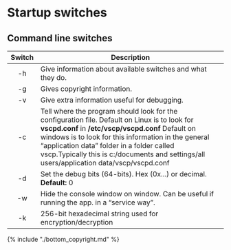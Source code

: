 # Startup switches

## Command line switches

 | Switch | Description  |
 | :------: | ----------- |
 | -h     | Give information about available switches and what they do.  |
 | -g     | Gives copyright information. |
 | -v     | Give extra information useful for debugging. |
 | -c     | Tell where the program should look for the configuration file. Default on Linux is to look for **vscpd.conf** in **/etc/vscp/vscpd.conf** Default on windows is to look for this information in the general “application data” folder in a folder called vscp.Typically this is c:/documents and settings/all users/application data/vscp/vscpd.conf |
 | -d     | Set the debug bits (64-bits). Hex (0x...) or decimal. **Default:** 0   |
 | -w     | Hide the console window on window. Can be useful if running the app. in a “service way”. |
 | -k     | 256-bit hexadecimal string used for encryption/decryption  |

{% include "./bottom_copyright.md" %}
